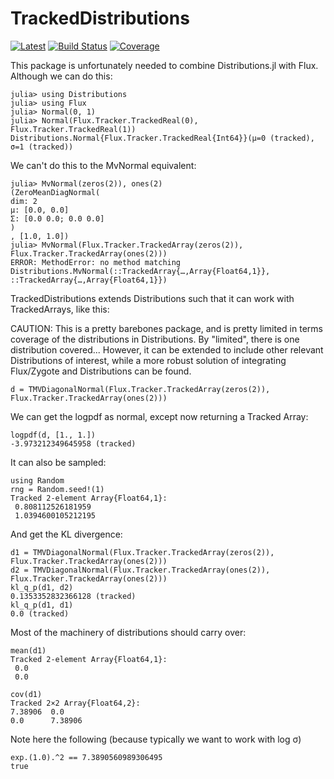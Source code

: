 # TrackedDistributions

[![Latest](https://img.shields.io/badge/docs-latest-blue.svg)](https://research.pages.invenia.ca/TrackedDistributions.jl/)
[![Build Status](https://gitlab.invenia.ca/research/TrackedDistributions.jl/badges/master/build.svg)](https://gitlab.invenia.ca/research/TrackedDistributions.jl/commits/master)
[![Coverage](https://gitlab.invenia.ca/research/TrackedDistributions.jl/badges/master/coverage.svg)](https://gitlab.invenia.ca/research/TrackedDistributions.jl/commits/master)



This package is unfortunately needed to combine Distributions.jl with Flux.
Although we can do this:

```
julia> using Distributions
julia> using Flux
julia> Normal(0, 1)
julia> Normal(Flux.Tracker.TrackedReal(0), Flux.Tracker.TrackedReal(1))
Distributions.Normal{Flux.Tracker.TrackedReal{Int64}}(μ=0 (tracked), σ=1 (tracked))
```

We can't do this to the MvNormal equivalent:
```
julia> MvNormal(zeros(2)), ones(2)
(ZeroMeanDiagNormal(
dim: 2
μ: [0.0, 0.0]
Σ: [0.0 0.0; 0.0 0.0]
)
, [1.0, 1.0])
julia> MvNormal(Flux.Tracker.TrackedArray(zeros(2)), Flux.Tracker.TrackedArray(ones(2)))
ERROR: MethodError: no method matching Distributions.MvNormal(::TrackedArray{…,Array{Float64,1}}, ::TrackedArray{…,Array{Float64,1}})
```
TrackedDistributions extends Distributions such that it can work with TrackedArrays, like this:

CAUTION: This is a pretty barebones package, and is pretty limited in terms coverage of the distributions in Distributions. By "limited", there is one distribution covered...
However, it can be extended to include other relevant Distributions of interest, while a more robust solution of integrating Flux/Zygote and Distributions can be found. 


```
d = TMVDiagonalNormal(Flux.Tracker.TrackedArray(zeros(2)), Flux.Tracker.TrackedArray(ones(2)))
```

We can get the logpdf as normal, except now returning a Tracked Array:

```
logpdf(d, [1., 1.])
-3.973212349645958 (tracked)
```

It can also be sampled:

```
using Random
rng = Random.seed!(1)
Tracked 2-element Array{Float64,1}:
 0.808112526181959
 1.0394600105212195
```

And get the KL divergence:
```
d1 = TMVDiagonalNormal(Flux.Tracker.TrackedArray(zeros(2)), Flux.Tracker.TrackedArray(ones(2)))
d2 = TMVDiagonalNormal(Flux.Tracker.TrackedArray(ones(2)), Flux.Tracker.TrackedArray(ones(2)))
kl_q_p(d1, d2)
0.1353352832366128 (tracked)
kl_q_p(d1, d1)
0.0 (tracked)
```

Most of the machinery of distributions should carry over:

```
mean(d1)
Tracked 2-element Array{Float64,1}:
 0.0
 0.0

cov(d1)
Tracked 2×2 Array{Float64,2}:
7.38906  0.0    
0.0      7.38906

```
Note here the following (because typically we want to work with log σ)
```
exp.(1.0).^2 == 7.3890560989306495
true
```






```
